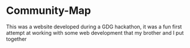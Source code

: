 # Community-Map

This was a website developed during a GDG hackathon, it was a fun first attempt at working with some web development that my brother and I put together
